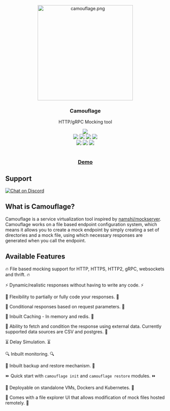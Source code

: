 <p align="center">
    <img src="https://testinggospels.github.io/camouflage/camouflage.png" alt="camouflage.png" width="300"/>
    <h3 align="center">Camouflage</h3>
    <p align="center">HTTP/gRPC Mocking tool</p>
    <p align="center">
      <img src="https://nodei.co/npm/camouflage-server.png?downloads=true"><br/>
      <img src="https://img.shields.io/badge/Maintained%3F-yes-green.svg">
      <img src="https://img.shields.io/github/license/testinggospels/camouflage.svg">
      <img src="https://img.shields.io/github/release/testinggospels/camouflage.svg">
      <img src="https://img.shields.io/npm/dm/camouflage-server"><br/>
      <img src="https://github.com/testinggospels/camouflage/actions/workflows/release.yaml/badge.svg">
      <img src="https://img.shields.io/github/repo-size/testinggospels/camouflage">
      <img src="https://img.shields.io/bundlephobia/min/camouflage-server"><br/><br/>
      <h3 align="center"><a href="http://camouflage-server.herokuapp.com/">Demo</a></h3>
    </p>
</p>

## Support
[![Chat on Discord](https://img.shields.io/badge/chat-Discord-7289DA?logo=discord)](https://discord.gg/hTqXuG7dsV)

## What is Camouflage?

Camouflage is a service virtualization tool inspired by [namshi/mockserver](https://github.com/namshi/mockserver). Camouflage works on a file based endpoint configuration system, which means it allows you to create a mock endpoint by simply creating a set of directories and a mock file, using which necessary responses are generated when you call the endpoint.

## Available Features

🔥 File based mocking support for HTTP, HTTPS, HTTP2, gRPC, websockets and thrift. 🔥

⚡ Dynamic/realistic responses without having to write any code. ⚡

🧩 Flexibility to partially or fully code your responses. 🧩

🎯 Conditional responses based on request parameters. 🎯

🌟 Inbuilt Caching - In memory and redis. 🌟

🧮 Ability to fetch and condition the response using external data. Currently supported data sources are CSV and postgres. 🧮

⏳ Delay Simulation. ⏳

🔍 Inbuilt monitoring. 🔍

🦺 Inbuilt backup and restore mechanism. 🦺

⏩ Quick start with `camouflage init` and `camouflage restore` modules. ⏩

🎊 Deployable on standalone VMs, Dockers and Kubernetes. 🎊

📁 Comes with a file explorer UI that allows modification of mock files hosted remotely. 📁